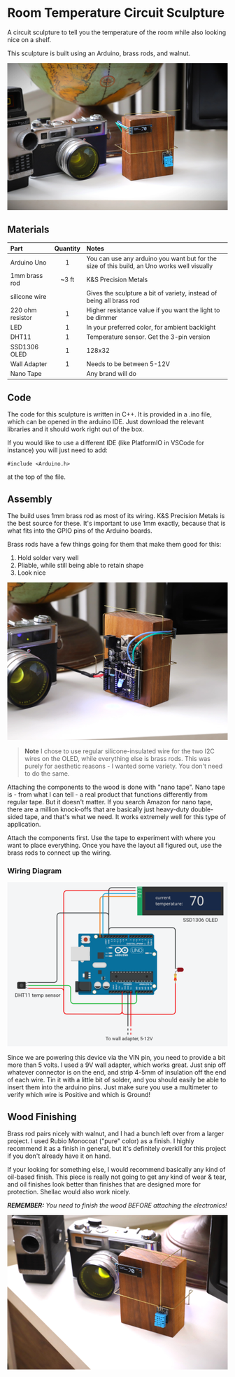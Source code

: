 # Room Temperature Circuit Sculpture
A circuit sculpture to tell you the temperature of the room while also looking nice on a shelf.

This sculpture is built using an Arduino, brass rods, and walnut.

![photo of front of circuit sculpture](images/circuit-sculpture-front-1.webp)






## Materials

| Part      | Quantity | Notes| 
| :-------------- | :---: | :------ |
| Arduino Uno | 1 | You can use any arduino you want but for the size of this build, an Uno works well visually|
| 1mm brass rod | ~3 ft | K&S Precision Metals |
| silicone wire    |  | Gives the sculpture a bit of variety, instead of being all brass rod |
| 220 ohm resistor  | 1 | Higher resistance value if you want the light to be dimmer| 
| LED  | 1 | In your preferred color, for ambient backlight| 
| DHT11| 1 | Temperature sensor. Get the 3-pin version |
| SSD1306 OLED   | 1 | 128x32 |
| Wall Adapter  | 1 | Needs to be between 5-12V|
| Nano Tape  |  | Any brand will do|




## Code
The code for this sculpture is written in C++. It is provided in a .ino file, which can be opened in the arduino IDE. Just download the relevant libraries and it should work right out of the box.

If you would like to use a different IDE (like PlatformIO in VSCode for instance) you will just need to add:
```
#include <Arduino.h>
```
at the top of the file.

## Assembly
The build uses 1mm brass rod as most of its wiring. K&S Precision Metals is the best source for these. It's important to use 1mm exactly, because that is what fits into the GPIO pins of the Arduino boards.

Brass rods have a few things going for them that make them good for this:
1. Hold solder very well
2. Pliable, while still being able to retain shape
3. Look nice

![photo of front of back of circuit sculpture](images/circuit-sculpture-back.webp)

> **Note**
> I chose to use regular silicone-insulated wire for the two I2C wires on the OLED, while everything else is brass rods. This was purely for aesthetic reasons - I wanted some variety. You don't need to do the same.

Attaching the components to the wood is done with "nano tape". Nano tape is - from what I can tell - a real product that functions differently from regular tape. But it doesn't matter. If you search Amazon for nano tape, there are a million knock-offs that are basically just heavy-duty double-sided tape, and that's what we need. It works extremely well for this type of application.

Attach the components first. Use the tape to experiment with where you want to place everything. Once you have the layout all figured out, use the brass rods to connect up the wiring.

### Wiring Diagram

![circuit sculpture wiring diagram](images/wiring-diagram-3.png)

Since we are powering this device via the VIN pin, you need to provide a bit more than 5 volts. I used a 9V wall adapter, which works great. Just snip off whatever connector is on the end, and strip 4-5mm of insulation off the end of each wire. Tin it with a little bit of solder, and you should easily be able to insert them into the arduino pins. Just make sure you use a multimeter to verify which wire is Positive and which is Ground!


## Wood Finishing

Brass rod pairs nicely with walnut, and I had a bunch left over from a larger project. I used Rubio Monocoat ("pure" color) as a finish. I highly recommend it as a finish in general, but it's definitely overkill for this project if you don't already have it on hand. 

If your looking for something else, I would recommend basically any kind of oil-based finish. This piece is really not going to get any kind of wear & tear, and oil finishes look better than finishes that are designed more for protection. Shellac would also work nicely.

_**REMEMBER:** You need to finish the wood BEFORE attaching the electronics!_

![photo of front of circuit sculpture](images/circuit-sculpture-front-4.webp)

